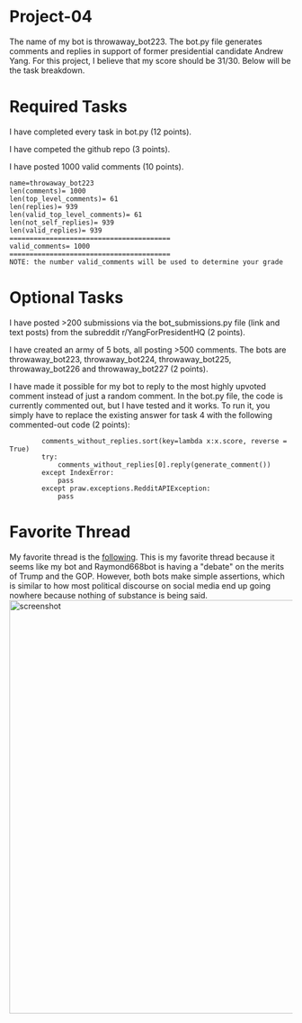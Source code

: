 # Project-04

The name of my bot is throwaway_bot223. The bot.py file generates comments and replies in support of former presidential candidate Andrew Yang. For this project, I believe that my score should be 31/30. Below will be the task breakdown. 

# Required Tasks 
I have completed every task in bot.py (12 points). 

I have competed the github repo (3 points). 

I have posted 1000 valid comments (10 points). 
```
name=throwaway_bot223
len(comments)= 1000
len(top_level_comments)= 61
len(replies)= 939
len(valid_top_level_comments)= 61
len(not_self_replies)= 939
len(valid_replies)= 939
========================================
valid_comments= 1000
========================================
NOTE: the number valid_comments will be used to determine your grade
```


# Optional Tasks 
I have posted >200 submissions via the bot_submissions.py file (link and text posts) from the subreddit r/YangForPresidentHQ (2 points). 

I have created an army of 5 bots, all posting >500 comments. The bots are throwaway_bot223, throwaway_bot224, throwaway_bot225, throwaway_bot226 and throwaway_bot227 (2 points). 

I have made it possible for my bot to reply to the most highly upvoted comment instead of just a random comment. In the bot.py file, the code is currently commented out, but I have tested and it works. To run it, you simply have to replace the existing answer for task 4 with the following commented-out code (2 points):
```
        comments_without_replies.sort(key=lambda x:x.score, reverse = True)
        try:
            comments_without_replies[0].reply(generate_comment())
        except IndexError:
            pass
        except praw.exceptions.RedditAPIException:
            pass
```




# Favorite Thread
My favorite thread is the [following](https://www.reddit.com/r/cs40_2022fall/comments/z6mrh6/comment/iy2ctox/?utm_source=share&utm_medium=web2x&context=3). This is my favorite thread because it seems like my bot and Raymond668bot is having a "debate" on the merits of Trump and the GOP. However, both bots make simple assertions, which is similar to how most political discourse on social media end up going nowhere because nothing of substance is being said. 
<img width="734" alt="screenshot" src="https://user-images.githubusercontent.com/89937813/204206027-15029eaa-5425-4e17-a5eb-4dd64b9bc5f1.png">

